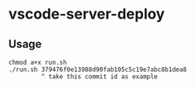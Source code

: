 # vscode-server-deploy

## Usage
```
chmod a+x run.sh
./run.sh 379476f0e13988d90fab105c5c19e7abc8b1dea8
         ^ take this commit id as example
```
